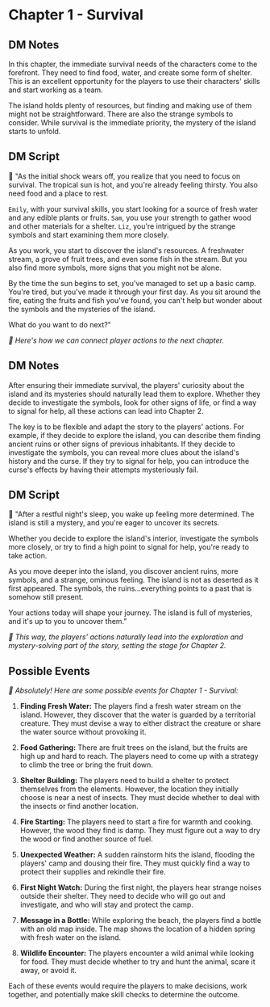 # **Chapter 1 - Survival**

## **DM Notes**

In this chapter, the immediate survival needs of the characters come to the forefront. They need to find food, water, and create some form of shelter. This is an excellent opportunity for the players to use their characters' skills and start working as a team. 

The island holds plenty of resources, but finding and making use of them might not be straightforward. There are also the strange symbols to consider. While survival is the immediate priority, the mystery of the island starts to unfold.

## **DM Script**

📢 "As the initial shock wears off, you realize that you need to focus on survival. The tropical sun is hot, and you're already feeling thirsty. You also need food and a place to rest.

`Emily`, with your survival skills, you start looking for a source of fresh water and any edible plants or fruits. `Sam`, you use your strength to gather wood and other materials for a shelter. `Liz`, you're intrigued by the strange symbols and start examining them more closely.

As you work, you start to discover the island's resources. A freshwater stream, a grove of fruit trees, and even some fish in the stream. But you also find more symbols, more signs that you might not be alone.

By the time the sun begins to set, you've managed to set up a basic camp. You're tired, but you've made it through your first day. As you sit around the fire, eating the fruits and fish you've found, you can't help but wonder about the symbols and the mysteries of the island.

What do you want to do next?"


_🤖 Here's how we can connect player actions to the next chapter._

## **DM Notes**

After ensuring their immediate survival, the players' curiosity about the island and its mysteries should naturally lead them to explore. Whether they decide to investigate the symbols, look for other signs of life, or find a way to signal for help, all these actions can lead into Chapter 2.

The key is to be flexible and adapt the story to the players' actions. For example, if they decide to explore the island, you can describe them finding ancient ruins or other signs of previous inhabitants. If they decide to investigate the symbols, you can reveal more clues about the island's history and the curse. If they try to signal for help, you can introduce the curse's effects by having their attempts mysteriously fail.

## **DM Script**

📢 "After a restful night's sleep, you wake up feeling more determined. The island is still a mystery, and you're eager to uncover its secrets. 

Whether you decide to explore the island's interior, investigate the symbols more closely, or try to find a high point to signal for help, you're ready to take action.

As you move deeper into the island, you discover ancient ruins, more symbols, and a strange, ominous feeling. The island is not as deserted as it first appeared. The symbols, the ruins...everything points to a past that is somehow still present.

Your actions today will shape your journey. The island is full of mysteries, and it's up to you to uncover them." 

_🤖 This way, the players' actions naturally lead into the exploration and mystery-solving part of the story, setting the stage for Chapter 2._


## Possible Events

_🤖 Absolutely! Here are some possible events for Chapter 1 - Survival:_

1. **Finding Fresh Water:** The players find a fresh water stream on the island. However, they discover that the water is guarded by a territorial creature. They must devise a way to either distract the creature or share the water source without provoking it.

2. **Food Gathering:** There are fruit trees on the island, but the fruits are high up and hard to reach. The players need to come up with a strategy to climb the tree or bring the fruit down.

3. **Shelter Building:** The players need to build a shelter to protect themselves from the elements. However, the location they initially choose is near a nest of insects. They must decide whether to deal with the insects or find another location.

4. **Fire Starting:** The players need to start a fire for warmth and cooking. However, the wood they find is damp. They must figure out a way to dry the wood or find another source of fuel.

5. **Unexpected Weather:** A sudden rainstorm hits the island, flooding the players' camp and dousing their fire. They must quickly find a way to protect their supplies and rekindle their fire.

6. **First Night Watch:** During the first night, the players hear strange noises outside their shelter. They need to decide who will go out and investigate, and who will stay and protect the camp.

7. **Message in a Bottle:** While exploring the beach, the players find a bottle with an old map inside. The map shows the location of a hidden spring with fresh water on the island.

8. **Wildlife Encounter:** The players encounter a wild animal while looking for food. They must decide whether to try and hunt the animal, scare it away, or avoid it.

Each of these events would require the players to make decisions, work together, and potentially make skill checks to determine the outcome.